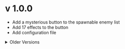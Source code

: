 ﻿# v 1.0.0

- Add a mysterious button to the spawnable enemy list
- Add 17 effects to the button
- Add configuration file

<details>
  <summary>Older Versions</summary>
</details>